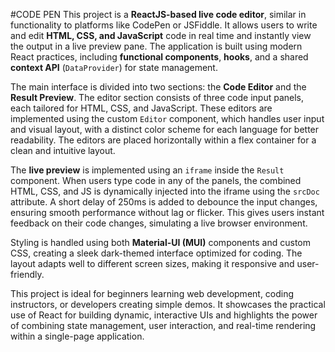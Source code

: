 #CODE PEN
This project is a **ReactJS-based live code editor**, similar in functionality to platforms like CodePen or JSFiddle. It allows users to write and edit **HTML, CSS, and JavaScript** code in real time and instantly view the output in a live preview pane. The application is built using modern React practices, including **functional components**, **hooks**, and a shared **context API** (`DataProvider`) for state management.

The main interface is divided into two sections: the **Code Editor** and the **Result Preview**. The editor section consists of three code input panels, each tailored for HTML, CSS, and JavaScript. These editors are implemented using the custom `Editor` component, which handles user input and visual layout, with a distinct color scheme for each language for better readability. The editors are placed horizontally within a flex container for a clean and intuitive layout.

The **live preview** is implemented using an `iframe` inside the `Result` component. When users type code in any of the panels, the combined HTML, CSS, and JS is dynamically injected into the iframe using the `srcDoc` attribute. A short delay of 250ms is added to debounce the input changes, ensuring smooth performance without lag or flicker. This gives users instant feedback on their code changes, simulating a live browser environment.

Styling is handled using both **Material-UI (MUI)** components and custom CSS, creating a sleek dark-themed interface optimized for coding. The layout adapts well to different screen sizes, making it responsive and user-friendly.

This project is ideal for beginners learning web development, coding instructors, or developers creating simple demos. It showcases the practical use of React for building dynamic, interactive UIs and highlights the power of combining state management, user interaction, and real-time rendering within a single-page application.
